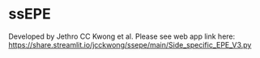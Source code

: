 # ssEPE
Developed by Jethro CC Kwong et al.
Please see web app link here: https://share.streamlit.io/jcckwong/ssepe/main/Side_specific_EPE_V3.py
